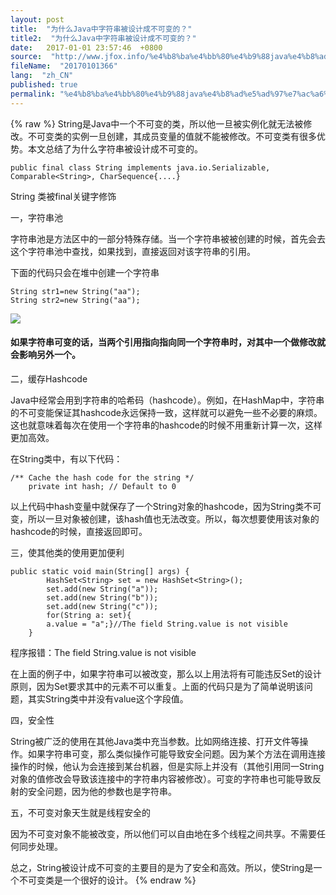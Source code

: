 ```yaml
---
layout: post
title:  "为什么Java中字符串被设计成不可变的？"
title2:  "为什么Java中字符串被设计成不可变的？"
date:   2017-01-01 23:57:46  +0800
source:  "http://www.jfox.info/%e4%b8%ba%e4%bb%80%e4%b9%88java%e4%b8%ad%e5%ad%97%e7%ac%a6%e4%b8%b2%e8%a2%ab%e8%ae%be%e8%ae%a1%e6%88%90%e4%b8%8d%e5%8f%af%e5%8f%98%e7%9a%84.html"
fileName:  "20170101366"
lang:  "zh_CN"
published: true
permalink: "%e4%b8%ba%e4%bb%80%e4%b9%88java%e4%b8%ad%e5%ad%97%e7%ac%a6%e4%b8%b2%e8%a2%ab%e8%ae%be%e8%ae%a1%e6%88%90%e4%b8%8d%e5%8f%af%e5%8f%98%e7%9a%84.html"
---
```

{% raw %}
String是Java中一个不可变的类，所以他一旦被实例化就无法被修改。不可变类的实例一旦创建，其成员变量的值就不能被修改。不可变类有很多优势。本文总结了为什么字符串被设计成不可变的。

    public final class String implements java.io.Serializable, Comparable<String>, CharSequence{....}

String 类被final关键字修饰

一，字符串池

字符串池是方法区中的一部分特殊存储。当一个字符串被被创建的时候，首先会去这个字符串池中查找，如果找到，直接返回对该字符串的引用。

下面的代码只会在堆中创建一个字符串

    String str1=new String("aa");
    String str2=new String("aa");

![](/wp-content/uploads/2017/07/1500290109.png)

#### 如果字符串可变的话，当两个引用指向指向同一个字符串时，对其中一个做修改就会影响另外一个。

二，缓存Hashcode

Java中经常会用到字符串的哈希码（hashcode）。例如，在HashMap中，字符串的不可变能保证其hashcode永远保持一致，这样就可以避免一些不必要的麻烦。这也就意味着每次在使用一个字符串的hashcode的时候不用重新计算一次，这样更加高效。

在String类中，有以下代码：

    /** Cache the hash code for the string */
        private int hash; // Default to 0

以上代码中hash变量中就保存了一个String对象的hashcode，因为String类不可变，所以一旦对象被创建，该hash值也无法改变。所以，每次想要使用该对象的hashcode的时候，直接返回即可。

三，使其他类的使用更加便利

    public static void main(String[] args) {
            HashSet<String> set = new HashSet<String>();
            set.add(new String("a"));
            set.add(new String("b"));
            set.add(new String("c"));
            for(String a: set){
            a.value = "a";}//The field String.value is not visible
        }

程序报错：The field String.value is not visible

 在上面的例子中，如果字符串可以被改变，那么以上用法将有可能违反Set的设计原则，因为Set要求其中的元素不可以重复。上面的代码只是为了简单说明该问题，其实String类中并没有value这个字段值。 

四，安全性

 String被广泛的使用在其他Java类中充当参数。比如网络连接、打开文件等操作。如果字符串可变，那么类似操作可能导致安全问题。因为某个方法在调用连接操作的时候，他认为会连接到某台机器，但是实际上并没有（其他引用同一String对象的值修改会导致该连接中的字符串内容被修改）。可变的字符串也可能导致反射的安全问题，因为他的参数也是字符串。 

五，不可变对象天生就是线程安全的

 因为不可变对象不能被改变，所以他们可以自由地在多个线程之间共享。不需要任何同步处理。 

总之，String被设计成不可变的主要目的是为了安全和高效。所以，使String是一个不可变类是一个很好的设计。
{% endraw %}
